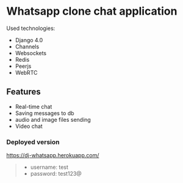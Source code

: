 # Whatsapp clone chat application
Used technologies:
- Django 4.0
- Channels
- Websockets
- Redis
- Peerjs
- WebRTC

## Features
+ Real-time chat
+ Saving messages to db
+ audio and image files sending
+ Video chat

### Deployed version
https://dj-whatsapp.herokuapp.com/
> + username: test
> + password: test123@
